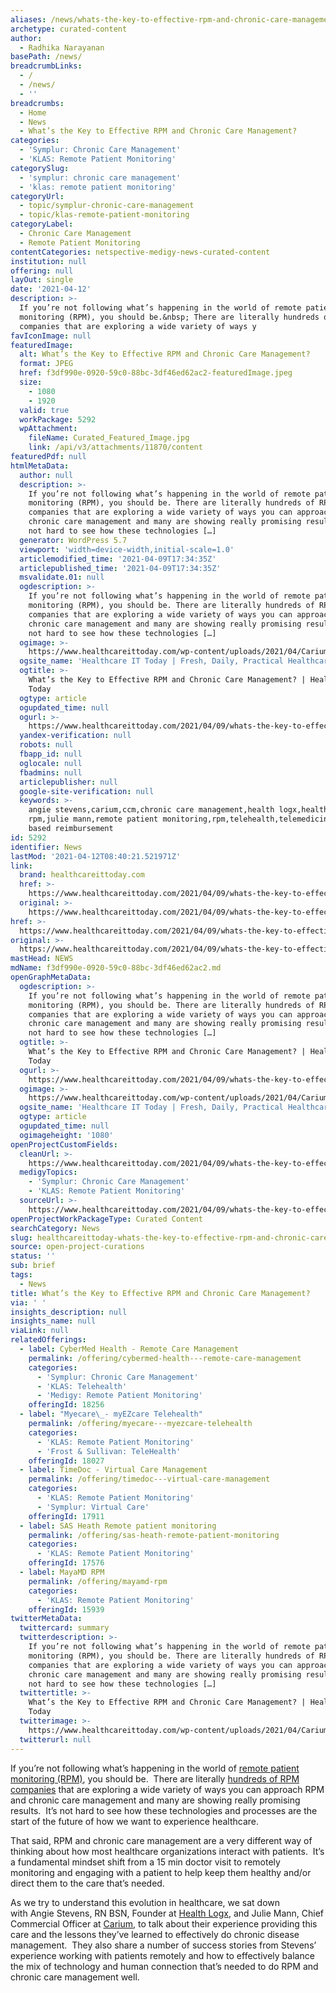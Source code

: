 ```yaml
---
aliases: /news/whats-the-key-to-effective-rpm-and-chronic-care-management
archetype: curated-content
author:
  - Radhika Narayanan
basePath: /news/
breadcrumbLinks:
  - /
  - /news/
  - ''
breadcrumbs:
  - Home
  - News
  - What’s the Key to Effective RPM and Chronic Care Management?
categories:
  - 'Symplur: Chronic Care Management'
  - 'KLAS: Remote Patient Monitoring'
categorySlug:
  - 'symplur: chronic care management'
  - 'klas: remote patient monitoring'
categoryUrl:
  - topic/symplur-chronic-care-management
  - topic/klas-remote-patient-monitoring
categoryLabel:
  - Chronic Care Management
  - Remote Patient Monitoring
contentCategories: netspective-medigy-news-curated-content
institution: null
offering: null
layOut: single
date: '2021-04-12'
description: >-
  If you’re not following what’s happening in the world of remote patient
  monitoring (RPM), you should be.&nbsp; There are literally hundreds of RPM
  companies that are exploring a wide variety of ways y
favIconImage: null
featuredImage:
  alt: What’s the Key to Effective RPM and Chronic Care Management?
  format: JPEG
  href: f3df990e-0920-59c0-88bc-3df46ed62ac2-featuredImage.jpeg
  size:
    - 1080
    - 1920
  valid: true
  workPackage: 5292
  wpAttachment:
    fileName: Curated_Featured_Image.jpg
    link: /api/v3/attachments/11870/content
featuredPdf: null
htmlMetaData:
  author: null
  description: >-
    If you’re not following what’s happening in the world of remote patient
    monitoring (RPM), you should be. There are literally hundreds of RPM
    companies that are exploring a wide variety of ways you can approach RPM and
    chronic care management and many are showing really promising results. It’s
    not hard to see how these technologies […]
  generator: WordPress 5.7
  viewport: 'width=device-width,initial-scale=1.0'
  articlemodified_time: '2021-04-09T17:34:35Z'
  articlepublished_time: '2021-04-09T17:34:35Z'
  msvalidate.01: null
  ogdescription: >-
    If you’re not following what’s happening in the world of remote patient
    monitoring (RPM), you should be. There are literally hundreds of RPM
    companies that are exploring a wide variety of ways you can approach RPM and
    chronic care management and many are showing really promising results. It’s
    not hard to see how these technologies […]
  ogimage: >-
    https://www.healthcareittoday.com/wp-content/uploads/2021/04/Carium-Mar-2021.jpg
  ogsite_name: 'Healthcare IT Today | Fresh, Daily, Practical Healthcare IT Insights'
  ogtitle: >-
    What’s the Key to Effective RPM and Chronic Care Management? | Healthcare IT
    Today
  ogtype: article
  ogupdated_time: null
  ogurl: >-
    https://www.healthcareittoday.com/2021/04/09/whats-the-key-to-effective-rpm-and-chronic-care-management/
  yandex-verification: null
  robots: null
  fbapp_id: null
  oglocale: null
  fbadmins: null
  articlepublisher: null
  google-site-verification: null
  keywords: >-
    angie stevens,carium,ccm,chronic care management,health logx,healthcare
    rpm,julie mann,remote patient monitoring,rpm,telehealth,telemedicine,value
    based reimbursement
id: 5292
identifier: News
lastMod: '2021-04-12T08:40:21.521971Z'
link:
  brand: healthcareittoday.com
  href: >-
    https://www.healthcareittoday.com/2021/04/09/whats-the-key-to-effective-rpm-and-chronic-care-management/
  original: >-
    https://www.healthcareittoday.com/2021/04/09/whats-the-key-to-effective-rpm-and-chronic-care-management/
href: >-
  https://www.healthcareittoday.com/2021/04/09/whats-the-key-to-effective-rpm-and-chronic-care-management/
original: >-
  https://www.healthcareittoday.com/2021/04/09/whats-the-key-to-effective-rpm-and-chronic-care-management/
mastHead: NEWS
mdName: f3df990e-0920-59c0-88bc-3df46ed62ac2.md
openGraphMetaData:
  ogdescription: >-
    If you’re not following what’s happening in the world of remote patient
    monitoring (RPM), you should be. There are literally hundreds of RPM
    companies that are exploring a wide variety of ways you can approach RPM and
    chronic care management and many are showing really promising results. It’s
    not hard to see how these technologies […]
  ogtitle: >-
    What’s the Key to Effective RPM and Chronic Care Management? | Healthcare IT
    Today
  ogurl: >-
    https://www.healthcareittoday.com/2021/04/09/whats-the-key-to-effective-rpm-and-chronic-care-management/
  ogimage: >-
    https://www.healthcareittoday.com/wp-content/uploads/2021/04/Carium-Mar-2021.jpg
  ogsite_name: 'Healthcare IT Today | Fresh, Daily, Practical Healthcare IT Insights'
  ogtype: article
  ogupdated_time: null
  ogimageheight: '1080'
openProjectCustomFields:
  cleanUrl: >-
    https://www.healthcareittoday.com/2021/04/09/whats-the-key-to-effective-rpm-and-chronic-care-management/
  medigyTopics:
    - 'Symplur: Chronic Care Management'
    - 'KLAS: Remote Patient Monitoring'
  sourceUrl: >-
    https://www.healthcareittoday.com/2021/04/09/whats-the-key-to-effective-rpm-and-chronic-care-management/
openProjectWorkPackageType: Curated Content
searchCategory: News
slug: healthcareittoday-whats-the-key-to-effective-rpm-and-chronic-care-management
source: open-project-curations
status: ''
sub: brief
tags:
  - News
title: What’s the Key to Effective RPM and Chronic Care Management?
via: ' '
insights_description: null
insights_name: null
viaLink: null
relatedOfferings:
  - label: CyberMed Health - Remote Care Management
    permalink: /offering/cybermed-health---remote-care-management
    categories:
      - 'Symplur: Chronic Care Management'
      - 'KLAS: Telehealth'
      - 'Medigy: Remote Patient Monitoring'
    offeringId: 18256
  - label: "Myecare\_- myEZcare Telehealth"
    permalink: /offering/myecare---myezcare-telehealth
    categories:
      - 'KLAS: Remote Patient Monitoring'
      - 'Frost & Sullivan: TeleHealth'
    offeringId: 18027
  - label: TimeDoc - Virtual Care Management
    permalink: /offering/timedoc---virtual-care-management
    categories:
      - 'KLAS: Remote Patient Monitoring'
      - 'Symplur: Virtual Care'
    offeringId: 17911
  - label: SAS Heath Remote patient monitoring
    permalink: /offering/sas-heath-remote-patient-monitoring
    categories:
      - 'KLAS: Remote Patient Monitoring'
    offeringId: 17576
  - label: MayaMD RPM
    permalink: /offering/mayamd-rpm
    categories:
      - 'KLAS: Remote Patient Monitoring'
    offeringId: 15939
twitterMetaData:
  twittercard: summary
  twitterdescription: >-
    If you’re not following what’s happening in the world of remote patient
    monitoring (RPM), you should be. There are literally hundreds of RPM
    companies that are exploring a wide variety of ways you can approach RPM and
    chronic care management and many are showing really promising results. It’s
    not hard to see how these technologies […]
  twittertitle: >-
    What’s the Key to Effective RPM and Chronic Care Management? | Healthcare IT
    Today
  twitterimage: >-
    https://www.healthcareittoday.com/wp-content/uploads/2021/04/Carium-Mar-2021.jpg
  twitterurl: null
---
```

<p>If you’re not following what’s happening in the world of <a href="https://www.healthcareittoday.com/tag/remote-patient-monitoring/">remote patient monitoring (RPM)</a>, you should be.&nbsp; There are literally <a href="https://www.healthcareittoday.com/remote-patient-monitoring-rpm-companies/">hundreds of RPM companies</a> that are exploring a wide variety of ways you can approach RPM and chronic care management and many are showing really promising results.&nbsp; It’s not hard to see how these technologies and processes are the start of the future of how we want to experience healthcare.</p><p>That said, RPM and chronic care management are a very different way of thinking about how most healthcare organizations interact with patients.&nbsp; It’s a fundamental mindset shift from a 15 min doctor visit to remotely monitoring and engaging with a patient to help keep them healthy and/or direct them to the care that’s needed.</p><p>As we try to understand this evolution in healthcare, we sat down with&nbsp;Angie Stevens, RN BSN, Founder at <a href="https://www.healthlogx.com/">Health Logx</a>, and Julie Mann, Chief Commercial Officer at <a href="https://www.go.carium.com/">Carium</a>, to talk about their experience providing this care and the lessons they’ve learned to effectively do chronic disease management.&nbsp; They also share a number of success stories from Stevens’ experience working with patients remotely and how to effectively balance the mix of technology and human connection that’s needed to do RPM and chronic care management well.</p>